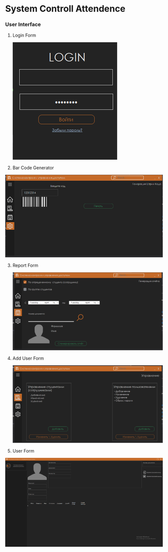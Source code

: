 # System Controll Attendence

### User Interface 

1. Login Form

   ![1](Source\Screenshot_1.png)

2. Bar Code Generator

  <img src="Source\Screenshot_4.png"></img>

3. Report Form

   ![3](Source\Screenshot_3.png)

4. Add User Form

   ![](Source\Screenshot_2.png)

5. User Form

![](Source\Screenshot_5.png)
